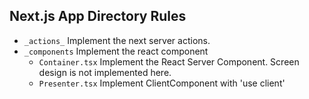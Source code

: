 ## Next.js App Directory Rules

- `_actions_` Implement the next server actions.
- `_components` Implement the react component
  - `Container.tsx` Implement the React Server Component. Screen design is not
    implemented here.
  - `Presenter.tsx` Implement ClientComponent with 'use client'
